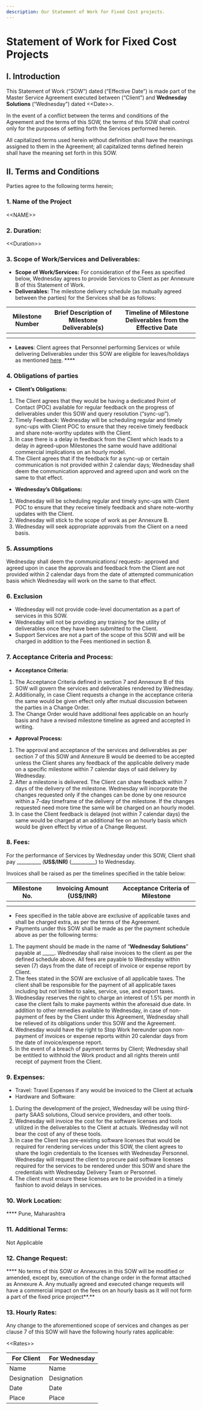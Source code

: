 ```yaml
---
description: Our Statement of Work for Fixed Cost projects.
---
```


# Statement of Work for Fixed Cost Projects

## &#x20;**I. Introduction**

This Statement of Work (“SOW”) dated (“Effective Date”) is made part of the Master Service Agreement executed between (“Client”) and **Wednesday Solutions** (“Wednesday”) dated <\<Date>>.

&#x20;In the event of a conflict between the terms and conditions of the Agreement and the terms of this SOW, the terms of this SOW shall control only for the purposes of setting forth the Services performed herein.

All capitalized terms used herein without definition shall have the meanings assigned to them in the Agreement; all capitalized terms defined herein shall have the meaning set forth in this SOW.

## **II. Terms and Conditions**

Parties agree to the following terms herein;

### **1.  Name of the Project**

<\<NAME>>

### **2. Duration:**&#x20;

<\<Duration>>

### 3. **Scope of Work/Services and Deliverables:**

* **Scope of Work/Services:** For consideration of the Fees as specified below, Wednesday agrees to provide Services to Client as per Annexure B of this Statement of Work.
* **Deliverables:** The milestone delivery schedule (as mutually agreed between the parties) for the Services shall be as follows:

| **Milestone Number** | **Brief Description of Milestone Deliverable(s)** | **Timeline of Milestone Deliverables from the Effective Date** |
| -------------------- | ------------------------------------------------- | -------------------------------------------------------------- |
|                      |                                                   |                                                                |
|                      |                                                   |                                                                |

* **Leaves**: Client agrees that Personnel performing Services or while delivering Deliverables under this SOW are eligible for leaves/holidays as mentioned [here](../../../employee-handbook/benefits-and-perks/). ****&#x20;

### 4.  Obligations of parties

* **Client’s Obligations:**

1. The Client agrees that they would be having a dedicated Point of Contact (POC) available for regular feedback on the progress of deliverables under this SOW and query resolution (“sync-up”).
2. Timely Feedback: Wednesday will be scheduling regular and timely sync-ups with Client POC to ensure that they receive timely feedback and share note-worthy updates with the Client.
3. In case there is a delay in feedback from the Client which leads to a delay in agreed-upon Milestones the same would have additional commercial implications on an hourly model.
4. The Client agrees that if the feedback for a sync-up or certain communication is not provided within 2 calendar days; Wednesday shall deem the communication approved and agreed upon and work on the same to that effect.

* **Wednesday’s Obligations:**

1. Wednesday will be scheduling regular and timely sync-ups with Client POC to ensure that they receive timely feedback and share note-worthy updates with the Client.
2. Wednesday will stick to the scope of work as per Annexure B.
3. Wednesday will seek appropriate approvals from the Client on a need basis.

### **5.  Assumptions**

Wednesday shall deem the communications/ requests- approved and agreed upon in case the approvals and feedback from the Client are not provided within 2 calendar days from the date of attempted communication basis which Wednesday will work on the same to that effect.

### **6.  Exclusion**

* Wednesday will not provide code-level documentation as a part of services in this SOW.
* Wednesday will not be providing any training for the utility of deliverables once they have been submitted to the Client.
* Support Services are not a part of the scope of this SOW and will be charged in addition to the Fees mentioned in section 8.

### **7. Acceptance Criteria and Process**:

* **Acceptance Criteria:**

1. The Acceptance Criteria defined in section 7 and Annexure B of this SOW will govern the services and deliverables rendered by Wednesday.
2. Additionally, in case Client requests a change in the acceptance criteria the same would be given effect only after mutual discussion between the parties in a Change Order.
3. The Change Order would have additional fees applicable on an hourly basis and have a revised milestone timeline as agreed and accepted in writing.

* **Approval Process:**

1. The approval and acceptance of the services and deliverables as per section 7 of this SOW and Annexure B would be deemed to be accepted unless the Client shares any feedback of the applicable delivery made on a specific milestone within 7 calendar days of said delivery by Wednesday.
2. After a milestone is delivered. The Client can share feedback within 7 days of the delivery of the milestone. Wednesday will incorporate the changes requested only if the changes can be done by one resource within a 7-day timeframe of the delivery of the milestone. If the changes requested need more time the same will be charged on an hourly model.
3. In case the Client feedback is delayed (not within 7 calendar days) the same would be charged at an additional fee on an hourly basis which would be given effect by virtue of a Change Request.

### **8.  Fees:** &#x20;

For the performance of Services by Wednesday under this SOW, Client shall pay \_\_\_\_\_\_\_\_\_\_ (**US$/INR)** (\_\_\_\_\_\_\_\_\_\_) to Wednesday.

Invoices shall be raised as per the timelines specified in the table below:

| **Milestone No.** | **Invoicing Amount (US$/INR)** | **Acceptance Criteria of Milestone** |
| ----------------- | ------------------------------ | ------------------------------------ |
|                   |                                |                                      |
|                   |                                |                                      |

* Fees specified in the table above are exclusive of applicable taxes and shall be charged extra, as per the terms of the Agreement.
* Payments under this SOW shall be made as per the payment schedule above as per the following terms:

1. The payment should be made in the name of “**Wednesday Solutions**” payable at \_\_\_\_\_.  Wednesday shall raise invoices to the client as per the defined schedule above. All fees are payable to Wednesday within seven (7) days from the date of receipt of invoice or expense report by Client.&#x20;
2. The fees stated in the SOW are exclusive of all applicable taxes. The client shall be responsible for the payment of all applicable taxes including but not limited to sales, service, use, and export taxes.&#x20;
3. Wednesday reserves the right to charge an interest of 1.5% per month in case the client fails to make payments within the aforesaid due date. In addition to other remedies available to Wednesday, in case of non-payment of fees by the Client under this Agreement, Wednesday shall be relieved of its obligations under this SOW and the Agreement.&#x20;
4. Wednesday would have the right to Stop Work hereunder upon non-payment of invoices or expense reports within 20 calendar days from the date of invoice/expense report.
5. In the event of a breach of payment terms by Client; Wednesday shall be entitled to withhold the Work product and all rights therein until receipt of payment from the Client.

### **9. Expenses**:

* Travel: Travel Expenses if any would be invoiced to the Client at actual**s**
* Hardware and Software:

1. During the development of the project, Wednesday will be using third-party SAAS solutions, Cloud service providers, and other tools.
2. Wednesday will invoice the cost for the software licenses and tools utilized in the deliverables to the Client at actuals. Wednesday will not bear the cost of any of these tools.
3. In case the Client has pre-existing software licenses that would be required for rendering services under this SOW, the client agrees to share the login credentials to the licenses with Wednesday Personnel. Wednesday will request the client to procure paid software licenses required for the services to be rendered under this SOW and share the credentials with Wednesday Delivery Team or Personnel.
4. The client must ensure these licenses are to be provided in a timely fashion to avoid delays in services.

### **10. Work Location:**&#x20;

&#x20;**** Pune, Maharashtra

### **11.  Additional Terms:** &#x20;

&#x20;Not Applicable

### **12.  Change Request:**

&#x20;**** No terms of this SOW or Annexures in this SOW will be modified or amended, except by, execution of the change order in the format attached as Annexure A.   Any mutually agreed and executed change requests will have a commercial impact on the fees on an hourly basis as it will not form a part of the fixed price project**.**

### **13.  Hourly Rates:**

Any change to the aforementioned scope of services and changes as per clause 7 of this SOW will have the following hourly rates applicable:

<\<Rates>>

| For Client  | For Wednesday |
| ----------- | ------------- |
| Name        | Name          |
| Designation | Designation   |
| Date        | Date          |
| Place       | Place         |

&#x20;
